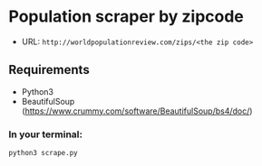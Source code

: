 # Population scraper by zipcode
- URL: `http://worldpopulationreview.com/zips/<the zip code>`

## Requirements
- Python3
- BeautifulSoup (https://www.crummy.com/software/BeautifulSoup/bs4/doc/)

### In your terminal:
`python3 scrape.py`